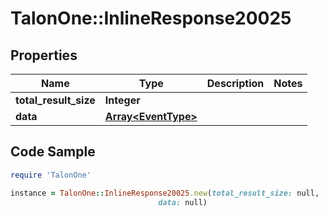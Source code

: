 # TalonOne::InlineResponse20025

## Properties

Name | Type | Description | Notes
------------ | ------------- | ------------- | -------------
**total_result_size** | **Integer** |  | 
**data** | [**Array&lt;EventType&gt;**](EventType.md) |  | 

## Code Sample

```ruby
require 'TalonOne'

instance = TalonOne::InlineResponse20025.new(total_result_size: null,
                                 data: null)
```


